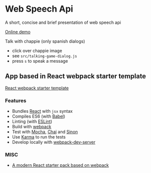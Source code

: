 # Web Speech Api

A short, concise and brief presentation of web speech api

[Online demo](http://web-speech-api.javierperez.com.ar)

Talk with chappie (only spanish dialogs)
 - click over chappie image
 - see `src/talking-game-dialog.js`
 - press `s` to speak a message

## App based in React webpack starter template

[React webpack starter template](https://github.com/krasimir/react-webpack-starter)

### Features

* Bundles [React](https://facebook.github.io/react/) with `jsx` syntax
* Compiles ES6 (with [Babel](https://babeljs.io/))
* Linting (with [ESLint](http://eslint.org/))
* Build with [webpack](https://webpack.github.io/)
* Test with [Mocha](http://mochajs.org/), [Chai](http://chaijs.com/) and [Sinon](http://sinonjs.org/)
* Use [Karma](http://karma-runner.github.io/) to run the tests
* Develop locally with [webpack-dev-server](http://webpack.github.io/docs/webpack-dev-server.html)

### MISC

* [A modern React starter pack based on webpack](http://krasimirtsonev.com/blog/article/a-modern-react-starter-pack-based-on-webpack)
